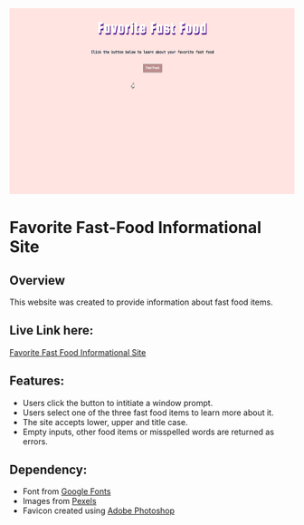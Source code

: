 <p align="center">
  <img src="Images/social-preview.gif" width="600px" height="328px">
</p>
<h1>Favorite Fast-Food Informational Site</h1>

<h2>Overview</h2>
<p>This website was created to provide information about fast food items.</p> 

<h2>Live Link here:</h2> 
<a href="https://th876.github.io/FavFast-Food/">Favorite Fast Food Informational Site</a>

<h2>Features:</h2> 
<ul>
  <li>Users click the button to intitiate a window prompt.</li>
  <li>Users select one of the three fast food items to learn more about it.</li>
  <li>The site accepts lower, upper and title case.</li>
  <li>Empty inputs, other food items or misspelled words are returned as errors.</li>
</ul>

<h2>Dependency:</h2>
<ul>
  <li>Font from <a href="https://fonts.google.com/">Google Fonts</a></li>
  <li>Images from <a href="https://www.pexels.com/">Pexels</a></li>
  <li> Favicon created using <a href="https://www.adobe.com/products/photoshop.html?sdid=KKQIN&mv=search&kw=photoshop&ef_id=Cj0KCQjw4v2EBhCtARIsACan3nzWa02yHOxxhoA2qyth0Ccx23VW6QLSgtmysrlXsdK-F58df6NXpr0aAmSXEALw_wcB:G:s&s_kwcid=AL!3085!3!442365419729!e!!g!!adobe%20photoshop%20home&gclid=Cj0KCQjw4v2EBhCtARIsACan3nzWa02yHOxxhoA2qyth0Ccx23VW6QLSgtmysrlXsdK-F58df6NXpr0aAmSXEALw_wcB">Adobe Photoshop</a></li> 
</ul>
